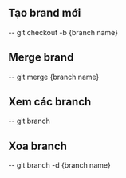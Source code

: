 ## Tạo brand mới
-- git checkout -b {branch name}
## Merge brand
-- git merge {branch name}
## Xem các branch
-- git branch
## Xoa branch
-- git branch -d {branch name}